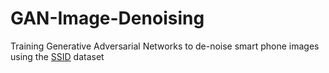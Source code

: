 # GAN-Image-Denoising
Training Generative Adversarial Networks to de-noise smart phone images using the [SSID](https://abdokamel.github.io/sidd/) dataset
